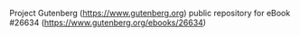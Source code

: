 Project Gutenberg (https://www.gutenberg.org) public repository for eBook #26634 (https://www.gutenberg.org/ebooks/26634)
